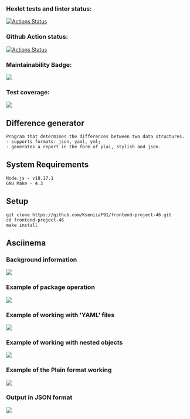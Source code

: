 ### Hexlet tests and linter status:
[![Actions Status](https://github.com/KseniiaF91/frontend-project-46/workflows/hexlet-check/badge.svg)](https://github.com/KseniiaF91/frontend-project-46/actions)

### Github Action status:
[![Actions Status](https://github.com/KseniiaF91/frontend-project-46/actions/workflows/nodejs.yml/badge.svg)](https://github.com/KseniiaF91/frontend-project-46/actions)

### Maintainability Badge:
<a href="https://codeclimate.com/github/KseniiaF91/frontend-project-46/maintainability"><img src="https://api.codeclimate.com/v1/badges/d2517d759b2ae2b8b06e/maintainability" /></a>

### Test coverage: 
<a href="https://codeclimate.com/github/KseniiaF91/frontend-project-46/test_coverage"><img src="https://api.codeclimate.com/v1/badges/d2517d759b2ae2b8b06e/test_coverage" /></a>

## Difference generator
```
Program that determines the differences between two data structures. 
- supports formats: json, yaml, yml;
- generates a report in the form of plai, stylish and json.
```
## System Requirements
```
Node.js - v18.17.1
GNU Make - 4.3
```
## Setup
```
git clone https://github.com/KseniiaF91/frontend-project-46.git
cd frontend-project-46
make install
```
## Asciinema
### Background information
<a href="https://asciinema.org/a/rGyLK4LdvHcUgRq8k9GNsGde1" target="_blank"><img src="https://asciinema.org/a/rGyLK4LdvHcUgRq8k9GNsGde1.svg" /></a>

### Example of package operation
<a href="https://asciinema.org/a/tVL0PcZZt9GbMIcskXpyPI2bd" target="_blank"><img src="https://asciinema.org/a/tVL0PcZZt9GbMIcskXpyPI2bd.svg" /></a>

### Example of working with 'YAML' files
<a href="https://asciinema.org/a/vQjrC5YAK4MAjxSq48rhoT6f0" target="_blank"><img src="https://asciinema.org/a/vQjrC5YAK4MAjxSq48rhoT6f0.svg" /></a>

### Example of working with nested objects
<a href="https://asciinema.org/a/ioKKJGt5itkomemSBqBMwWfv0" target="_blank"><img src="https://asciinema.org/a/ioKKJGt5itkomemSBqBMwWfv0.svg" /></a>

### Example of the Plain format working
<a href="https://asciinema.org/a/TI3JBJEefAocgyh5ec2rYGv8R" target="_blank"><img src="https://asciinema.org/a/TI3JBJEefAocgyh5ec2rYGv8R.svg" /></a>

### Output in JSON format
<a href="https://asciinema.org/a/fiJCHpAIsmtxWMhlfhYJGL2mF" target="_blank"><img src="https://asciinema.org/a/fiJCHpAIsmtxWMhlfhYJGL2mF.svg" /></a>